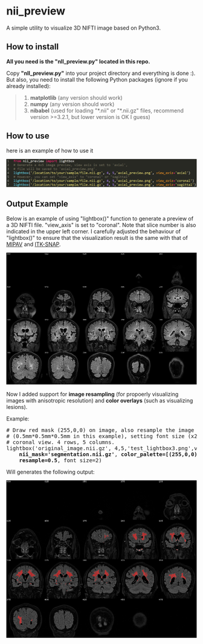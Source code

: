 # nii_preview
A simple utility to visualize 3D NIFTI image based on Python3.

## How to install
**All you need is the "nll_preview.py" located in this repo.**

Copy **"nll_preview.py"** into your project directory and everything is done :).
But also, you need to install the following Python packages (ignore if you already installed):
> 1) **matplotlib** (any version should work)
> 2) **numpy** (any version should work)
> 3) **nibabel** (used for loading "\*.nii" or "\*.nii.gz" files, recommend version >=3.2.1, but lower version is OK I guess)

## How to use
here is an example of how to use it

<p align="left">
  <img 
       src="https://github.com/lchdl/nii_preview/blob/main/how_to_use.png"
       width="800"
  />
</p>

## Output Example
Below is an example of using "lightbox()" function to generate a preview of a 3D NIFTI file. "view_axis" is set to "coronal".
Note that slice number is also indicated in the upper left corner. I carefully adjusted the behaviour of "lightbox()" to
ensure that the visualization result is the same with that of [MIPAV](https://mipav.cit.nih.gov/) and 
[ITK-SNAP](http://www.itksnap.org/pmwiki/pmwiki.php).

<p align="left">
  <img 
       src="https://github.com/lchdl/nii_preview/blob/main/lightbox_coronal.png"
       width="800"
  />
</p>

Now I added support for **image resampling** (for propoerly visualizing images with anisotropic resolution) and 
**color overlays** (such as visualizing lesions).

Example:

<pre>
# Draw red mask (255,0,0) on image, also resample the image to have isotropic resolution 
# (0.5mm*0.5mm*0.5mm in this example), setting font size (x2 than normal size) and blend weight (=0.5),
# coronal view. 4 rows, 5 columns.
lightbox('original_image.nii.gz', 4,5,'test_lightbox3.png',view_axis='coronal',
    <b>nii_mask='segmentation.nii.gz'</b>, <b>color_palette=[(255,0,0)]</b>,blend_weight=0.5,
    <b>resample=0.5</b>, font_size=2)
</pre>

Will generates the following output:

<p align="left">
  <img 
       src="https://github.com/lchdl/nii_preview/blob/main/resample_and_overlay.png"
       width="800"
  />
</p>
